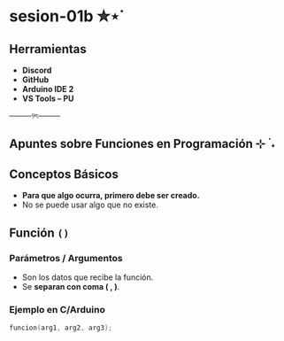 # sesion-01b ✮⋆˙

## Herramientas

+ **Discord**
+ **GitHub**
+ **Arduino IDE 2**
+ **VS Tools – PU**

────୨ৎ────

## Apuntes sobre Funciones en Programación ⊹ ࣪ ˖

## Conceptos Básicos

+ **Para que algo ocurra, primero debe ser creado.**  
+ No se puede usar algo que no existe.
  
## Función `()`

### Parámetros / Argumentos

+ Son los datos que recibe la función.
+ Se **separan con coma ( , )**.

### Ejemplo en C/Arduino

```c
funcion(arg1, arg2, arg3); 
